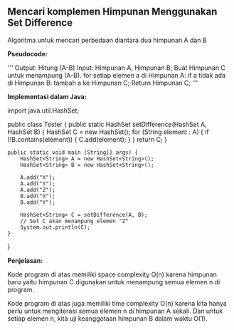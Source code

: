 ## Mencari komplemen Himpunan Menggunakan Set Difference

Algoritma untuk mencari perbedaan diantara dua himpunan A dan B

**Pseudocode:**

'''
Output: Hitung (A-B)
Input: Himpunan A, Himpunan B;
    Buat Himpunan C untuk menampung (A-B).
    for setiap elemen a di Himpunan A:
        if a tidak ada di Himpunan B:
            tambah a ke Himpunan C;
    Return Himpunan C;
'''

**Implementasi dalam Java:**

import java.util.HashSet;

public class Tester {
    public static HashSet<String> setDifference(HashSet<String> A, HashSet<String> B) {
        HashSet<String> C = new HashSet<String>();
        for (String element : A) {
            if (!B.contains(element)) {
                C.add(element);
            }
        }
        return C;
    }

    public static void main (String[] args) {
        HashSet<String> A = new HashSet<String>();
        HashSet<String> B = new HashSet<String>();

        A.add("X");
        A.add("Y");
        A.add("Z");
        B.add("X");
        B.add("Y");

        HashSet<String> C = setDifference(A, B);
        // Set C akan menampung elemen "Z"
        System.out.println(C);
    }
}

**Penjelasan:**

Kode program di atas memiliki space complexity O(n) karena himpunan baru yaitu himpunan C digunakan untuk menampung semua elemen n di program.

Kode program di atas juga memiliki time complexity O(n) karena kita hanya perlu untuk mengiterasi semua elemen n di himpunan A sekali. Dan untuk setiap elemen n, kita uji keanggotaan himpunan B dalam waktu O(1).